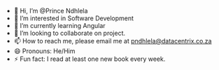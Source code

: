 - 👋 Hi, I’m @Prince Ndhlela
- 👀 I’m interested in Software Development
- 🌱 I’m currently learning Angular
- 💞️ I’m looking to collaborate on project.
- 📫 How to reach me, please email me at pndhlela@datacentrix.co.za
- 😄 Pronouns: He/Him
- ⚡ Fun fact: I read at least one new book every week.

<!---
PrinceNdhlela/PrinceNdhlela is a ✨ special ✨ repository because its `README.md` (this file) appears on your GitHub profile.
You can click the Preview link to take a look at your changes.
--->
